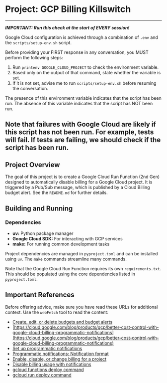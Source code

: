 # Project: GCP Billing Killswitch

---
***IMPORTANT: Run this check at the start of EVERY session!***

Google Cloud configuration is achieved through a combination of `.env` and the `scripts/setup-env.sh` script. 

Before providing your FIRST response in any conversation, you MUST perform the following steps:
1.  Run `printenv GOOGLE_CLOUD_PROJECT` to check the environment variable.
2.  Based only on the output of that command, state whether the variable is set.
3.  If it is not set, advise me to run `scripts/setup-env.sh` before resuming the conversation.

The presence of this environment variable indicates that the script has been run. The absence of this variable indicates that the script has NOT been run.

Note that failures with Google Cloud are likely if this script has not been run. For example, tests will fail. If tests are failing, we should check if the script has been run.
---

## Project Overview

The goal of this project is to create a Google Cloud Run Function (2nd Gen) designed to automatically disable billing for a Google Cloud project. It is triggered by a Pub/Sub message, which is published by a Cloud Billing budget alert. See the `README.md` for further details.

## Building and Running

### Dependencies

- **uv:** Python package manager
- **Google Cloud SDK:** For interacting with GCP services
- **make:** For running common development tasks

Project dependencies are managed in `pyproject.toml` and can be installed using `uv`. The `make` commands streamline many commands.

Note that the Google Cloud Run Function requires its own `requirements.txt`. This should be populated using the core dependencies listed in `pyproject.toml`.

## Important References

Before offering advice, make sure you have read these URLs for additional context. Use the `webFetch` tool to read the content:

- [Create, edit, or delete budgets and budget alerts](https://cloud.google.com/billing/docs/how-to/budgets)
- [https://cloud.google.com/blog/products/gcp/better-cost-control-with-google-cloud-billing-programmatic-notifications](https://cloud.google.com/blog/products/gcp/better-cost-control-with-google-cloud-billing-programmatic-notifications)
- [Set up programmatic notifications](https://cloud.google.com/billing/docs/how-to/budgets-programmatic-notifications)
- [Programmatic notifications: Notification format](https://cloud.google.com/billing/docs/how-to/budgets-programmatic-notifications#notification_format)
- [Enable, disable, or change billing for a project](https://cloud.google.com/billing/docs/how-to/modify-project)
- [Disable billing usage with notifications](https://cloud.google.com/billing/docs/how-to/disable-billing-with-notifications)
- [gcloud functions deploy command](https://cloud.google.com/sdk/gcloud/reference/functions/deploy)
- [gcloud run deploy command](https://cloud.google.com/sdk/gcloud/reference/run/deploy)